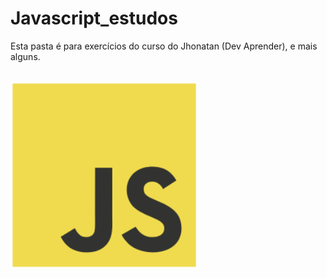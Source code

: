 # Javascript_estudos
 Esta pasta é para exercícios do curso do Jhonatan (Dev Aprender), e mais alguns.

<div style="display: inline_block"><br>
  <img align="center" height="300" width="300" src="https://raw.githubusercontent.com/devicons/devicon/master/icons/javascript/javascript-original.svg">
</div>